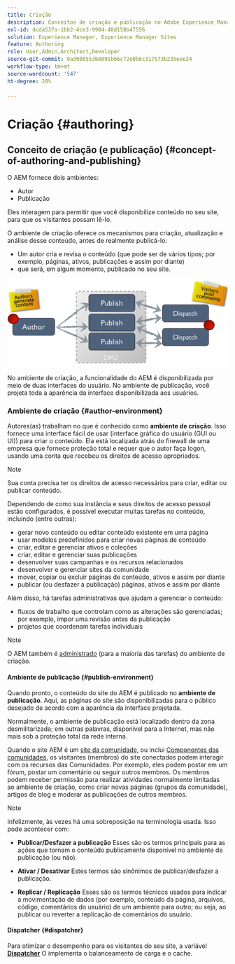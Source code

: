 ```yaml
---
title: Criação
description: Conceitos de criação e publicação no Adobe Experience Manager 6.5.
exl-id: dcda537a-1bb2-4ce3-9904-40d158b47556
solution: Experience Manager, Experience Manager Sites
feature: Authoring
role: User,Admin,Architect,Developer
source-git-commit: 9a3008553b8091b66c72e0b6c317573b235eee24
workflow-type: tm+mt
source-wordcount: '547'
ht-degree: 28%

---
```


# Criação  {#authoring}

## Conceito de criação (e publicação) {#concept-of-authoring-and-publishing}

O AEM fornece dois ambientes:

* Autor
* Publicação

Eles interagem para permitir que você disponibilize conteúdo no seu site, para que os visitantes possam lê-lo.

O ambiente de criação oferece os mecanismos para criação, atualização e análise desse conteúdo, antes de realmente publicá-lo:

* Um autor cria e revisa o conteúdo (que pode ser de vários tipos; por exemplo, páginas, ativos, publicações e assim por diante)
* que será, em algum momento, publicado no seu site.

![Visão geral dos ambientes](assets/chlimage_1-132.png)

No ambiente de criação, a funcionalidade do AEM é disponibilizada por meio de duas interfaces do usuário. No ambiente de publicação, você projeta toda a aparência da interface disponibilizada aos usuários.

### Ambiente de criação {#author-environment}

Autores(as) trabalham no que é conhecido como **ambiente de criação**. Isso fornece uma interface fácil de usar (interface gráfica do usuário (GUI ou UI)) para criar o conteúdo. Ela está localizada atrás do firewall de uma empresa que fornece proteção total e requer que o autor faça logon, usando uma conta que recebeu os direitos de acesso apropriados.

>[!NOTE]
>
>Sua conta precisa ter os direitos de acesso necessários para criar, editar ou publicar conteúdo.

Dependendo de como sua instância e seus direitos de acesso pessoal estão configurados, é possível executar muitas tarefas no conteúdo, incluindo (entre outras):

* gerar novo conteúdo ou editar conteúdo existente em uma página
* usar modelos predefinidos para criar novas páginas de conteúdo
* criar, editar e gerenciar ativos e coleções
* criar, editar e gerenciar suas publicações
* desenvolver suas campanhas e os recursos relacionados
* desenvolver e gerenciar sites da comunidade
* mover, copiar ou excluir páginas de conteúdo, ativos e assim por diante
* publicar (ou desfazer a publicação) páginas, ativos e assim por diante

Além disso, há tarefas administrativas que ajudam a gerenciar o conteúdo:

* fluxos de trabalho que controlam como as alterações são gerenciadas; por exemplo, impor uma revisão antes da publicação
* projetos que coordenam tarefas individuais

>[!NOTE]
>
>O AEM também é [administrado](/help/sites-administering/home.md) (para a maioria das tarefas) do ambiente de criação.

#### Ambiente de publicação {#publish-environment}

Quando pronto, o conteúdo do site do AEM é publicado no **ambiente de publicação**. Aqui, as páginas do site são disponibilizadas para o público desejado de acordo com a aparência da interface projetada.

Normalmente, o ambiente de publicação está localizado dentro da zona desmilitarizada; em outras palavras, disponível para a Internet, mas não mais sob a proteção total da rede interna.

Quando o site AEM é um [site da comunidade](/help/communities/overview.md), ou inclui [Componentes das comunidades](/help/communities/author-communities.md), os visitantes (membros) do site conectados podem interagir com os recursos das Comunidades. Por exemplo, eles podem postar em um fórum, postar um comentário ou seguir outros membros. Os membros podem receber permissão para realizar atividades normalmente limitadas ao ambiente de criação, como criar novas páginas (grupos da comunidade), artigos de blog e moderar as publicações de outros membros.

>[!NOTE]
>
>Infelizmente, às vezes há uma sobreposição na terminologia usada. Isso pode acontecer com:
>
>* **Publicar/Desfazer a publicação**
>  Esses são os termos principais para as ações que tornam o conteúdo publicamente disponível no ambiente de publicação (ou não).
>
>* **Ativar / Desativar**
>  Estes termos são sinônimos de publicar/desfazer a publicação.
>
>* **Replicar / Replicação**
>  Esses são os termos técnicos usados para indicar a movimentação de dados (por exemplo, conteúdo da página, arquivos, código, comentários do usuário) de um ambiente para outro; ou seja, ao publicar ou reverter a replicação de comentários do usuário.
>

#### Dispatcher {#dispatcher}

Para otimizar o desempenho para os visitantes do seu site, a variável **[Dispatcher](https://experienceleague.adobe.com/docs/experience-manager-dispatcher/using/dispatcher.html?lang=pt-BR)** O implementa o balanceamento de carga e o cache.
